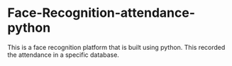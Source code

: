 # Face-Recognition-attendance-python
This is a face recognition platform that is built using python. This recorded the attendance in a specific database.
